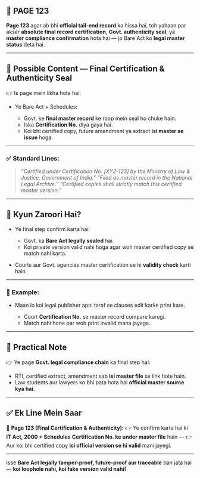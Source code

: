 ## 📄 **PAGE 123**

**Page 123** agar ab bhi **official tail-end record** ka hissa hai, toh yahaan par aksar **absolute final record certification**, **Govt. authenticity seal**, ya **master compliance confirmation** hota hai — jo Bare Act ko **legal master status** deta hai.

---

## 🔹 **Possible Content — Final Certification & Authenticity Seal**

👉 Is page mein likha hota hai:

* Ye Bare Act + Schedules:

  * Govt. ke **final master record** ke roop mein seal ho chuke hain.
  * Iska **Certification No.** diya gaya hai.
  * Koi bhi certified copy, future amendment ya extract **isi master se issue** hoga.

---

### ✅ **Standard Lines:**

> *“Certified under Certification No. \[XYZ-123] by the Ministry of Law & Justice, Government of India.”*
> *“Filed as master record in the National Legal Archive.”*
> *“Certified copies shall strictly match this certified master version.”*

---

## 🔹 **Kyun Zaroori Hai?**

* Ye final step confirm karta hai:

  * Govt. ka **Bare Act legally sealed** hai.
  * Koi private version valid nahi hoga agar woh master certified copy se match nahi karta.
* Courts aur Govt. agencies master certification se hi **validity check** karti hain.

---

### 🧩 **Example:**

* Maan lo koi legal publisher apni taraf se clauses edit karke print kare.

  * Court **Certification No.** se master record compare karegi.
  * Match nahi hone par woh print invalid mana jayega.

---

## 🔹 **Practical Note**

👉 Ye page **Govt. legal compliance chain** ka final step hai:

* RTI, certified extract, amendment sab **isi master file** se link hote hain.
* Law students aur lawyers ko bhi pata hota hai **official master source kya hai**.

---

## ✅ **Ek Line Mein Saar**

📌 **Page 123 (Final Certification & Authenticity):**
👉 Ye confirm karta hai ki **IT Act, 2000 + Schedules** **Certification No. ke under master file** hain —
👉 Aur koi bhi certified copy **isi official version se hi valid** mani jayegi.

---

Isse **Bare Act legally tamper-proof, future-proof aur traceable** ban jata hai — **koi loophole nahi, koi fake version valid nahi!**
